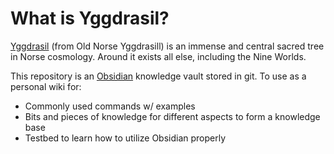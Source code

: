 # What is Yggdrasil?
[Yggdrasil](https://en.wikipedia.org/wiki/Yggdrasil) (from Old Norse Yggdrasill) is an immense and central sacred tree in Norse cosmology. Around it exists all else, including the Nine Worlds.  

This repository is an [Obsidian](https://obsidian.md/) knowledge vault stored in git. To use as a personal wiki for:  
- Commonly used commands w/ examples
- Bits and pieces of knowledge for different aspects to form a knowledge base
- Testbed to learn how to utilize Obsidian properly

